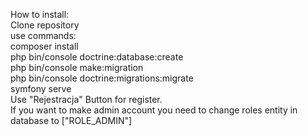 How to install: <br>
Clone repository <br>
use commands: <br>
composer install <br>
php bin/console doctrine:database:create <br>
php bin/console make:migration <br>
php bin/console doctrine:migrations:migrate <br>
symfony serve <br>
Use "Rejestracja" Button for register. <br>
If you want to make admin account you need to change roles entity in database to ["ROLE_ADMIN"]
